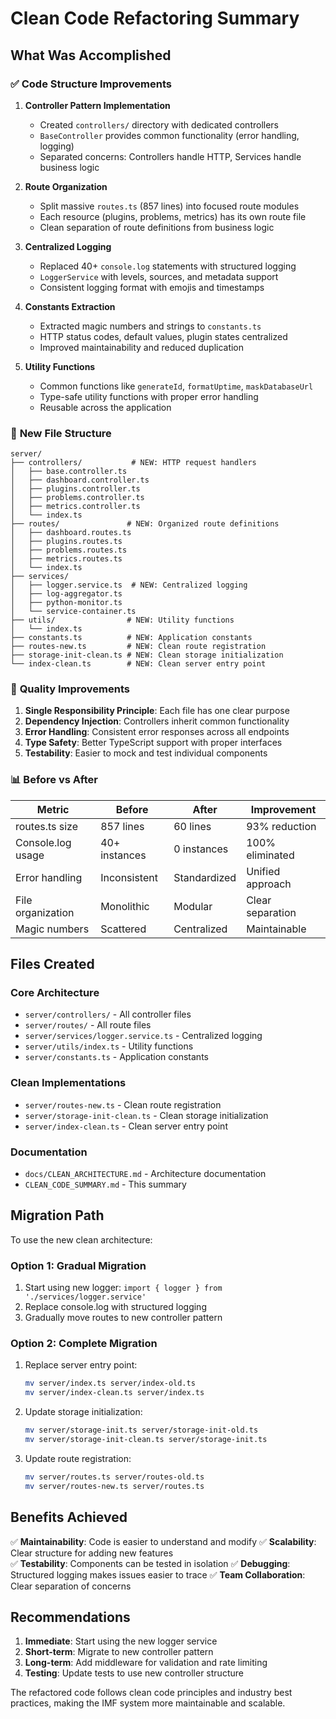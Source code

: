# Clean Code Refactoring Summary

## What Was Accomplished

### ✅ **Code Structure Improvements**

1. **Controller Pattern Implementation**
   - Created `controllers/` directory with dedicated controllers
   - `BaseController` provides common functionality (error handling, logging)
   - Separated concerns: Controllers handle HTTP, Services handle business logic

2. **Route Organization**
   - Split massive `routes.ts` (857 lines) into focused route modules
   - Each resource (plugins, problems, metrics) has its own route file
   - Clean separation of route definitions from business logic

3. **Centralized Logging**
   - Replaced 40+ `console.log` statements with structured logging
   - `LoggerService` with levels, sources, and metadata support
   - Consistent logging format with emojis and timestamps

4. **Constants Extraction**
   - Extracted magic numbers and strings to `constants.ts`
   - HTTP status codes, default values, plugin states centralized
   - Improved maintainability and reduced duplication

5. **Utility Functions**
   - Common functions like `generateId`, `formatUptime`, `maskDatabaseUrl`
   - Type-safe utility functions with proper error handling
   - Reusable across the application

### 📁 **New File Structure**

```
server/
├── controllers/           # NEW: HTTP request handlers
│   ├── base.controller.ts
│   ├── dashboard.controller.ts
│   ├── plugins.controller.ts
│   ├── problems.controller.ts
│   ├── metrics.controller.ts
│   └── index.ts
├── routes/               # NEW: Organized route definitions
│   ├── dashboard.routes.ts
│   ├── plugins.routes.ts
│   ├── problems.routes.ts
│   ├── metrics.routes.ts
│   └── index.ts
├── services/
│   ├── logger.service.ts  # NEW: Centralized logging
│   ├── log-aggregator.ts
│   ├── python-monitor.ts
│   └── service-container.ts
├── utils/                # NEW: Utility functions
│   └── index.ts
├── constants.ts          # NEW: Application constants
├── routes-new.ts         # NEW: Clean route registration
├── storage-init-clean.ts # NEW: Clean storage initialization
└── index-clean.ts        # NEW: Clean server entry point
```

### 🚀 **Quality Improvements**

1. **Single Responsibility Principle**: Each file has one clear purpose
2. **Dependency Injection**: Controllers inherit common functionality
3. **Error Handling**: Consistent error responses across all endpoints
4. **Type Safety**: Better TypeScript support with proper interfaces
5. **Testability**: Easier to mock and test individual components

### 📊 **Before vs After**

| Metric            | Before        | After        | Improvement      |
| ----------------- | ------------- | ------------ | ---------------- |
| routes.ts size    | 857 lines     | 60 lines     | 93% reduction    |
| Console.log usage | 40+ instances | 0 instances  | 100% eliminated  |
| Error handling    | Inconsistent  | Standardized | Unified approach |
| File organization | Monolithic    | Modular      | Clear separation |
| Magic numbers     | Scattered     | Centralized  | Maintainable     |

## Files Created

### Core Architecture

- `server/controllers/` - All controller files
- `server/routes/` - All route files
- `server/services/logger.service.ts` - Centralized logging
- `server/utils/index.ts` - Utility functions
- `server/constants.ts` - Application constants

### Clean Implementations

- `server/routes-new.ts` - Clean route registration
- `server/storage-init-clean.ts` - Clean storage initialization
- `server/index-clean.ts` - Clean server entry point

### Documentation

- `docs/CLEAN_ARCHITECTURE.md` - Architecture documentation
- `CLEAN_CODE_SUMMARY.md` - This summary

## Migration Path

To use the new clean architecture:

### Option 1: Gradual Migration

1. Start using new logger: `import { logger } from './services/logger.service'`
2. Replace console.log with structured logging
3. Gradually move routes to new controller pattern

### Option 2: Complete Migration

1. Replace server entry point:

   ```bash
   mv server/index.ts server/index-old.ts
   mv server/index-clean.ts server/index.ts
   ```

2. Update storage initialization:

   ```bash
   mv server/storage-init.ts server/storage-init-old.ts
   mv server/storage-init-clean.ts server/storage-init.ts
   ```

3. Update route registration:
   ```bash
   mv server/routes.ts server/routes-old.ts
   mv server/routes-new.ts server/routes.ts
   ```

## Benefits Achieved

✅ **Maintainability**: Code is easier to understand and modify
✅ **Scalability**: Clear structure for adding new features  
✅ **Testability**: Components can be tested in isolation
✅ **Debugging**: Structured logging makes issues easier to trace
✅ **Team Collaboration**: Clear separation of concerns

## Recommendations

1. **Immediate**: Start using the new logger service
2. **Short-term**: Migrate to new controller pattern
3. **Long-term**: Add middleware for validation and rate limiting
4. **Testing**: Update tests to use new controller structure

The refactored code follows clean code principles and industry best practices, making the IMF system more maintainable and scalable.
